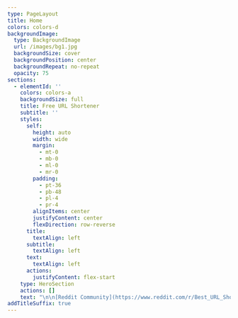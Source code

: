 ```yaml
---
type: PageLayout
title: Home
colors: colors-d
backgroundImage:
  type: BackgroundImage
  url: /images/bg1.jpg
  backgroundSize: cover
  backgroundPosition: center
  backgroundRepeat: no-repeat
  opacity: 75
sections:
  - elementId: ''
    colors: colors-a
    backgroundSize: full
    title: Free URL Shortener
    subtitle: ''
    styles:
      self:
        height: auto
        width: wide
        margin:
          - mt-0
          - mb-0
          - ml-0
          - mr-0
        padding:
          - pt-36
          - pb-48
          - pl-4
          - pr-4
        alignItems: center
        justifyContent: center
        flexDirection: row-reverse
      title:
        textAlign: left
      subtitle:
        textAlign: left
      text:
        textAlign: left
      actions:
        justifyContent: flex-start
    type: HeroSection
    actions: []
    text: "\n\n[Reddit Community](https://www.reddit.com/r/Best_URL_Shortener/comments/1ig2qg3/best_free_url_shortener_file_hosting/)\_-\_[Shortened URL](https://sht.wf/fzRyY)\n\n[Reddit Community Post](https://www.reddit.com/r/Best_URL_Shortener/comments/1ig31ow/cheap_premium_file_hosting/)\_-\_[Shortened URL](https://sht.wf/yZJZM)\n\n[Bit.ly Link](https://bit.ly/free-url-shortener-file-hosting)\_-\_[Shortened URL](https://sht.wf/nlhIQ)\n\n[Behance Link](https://www.behance.net/url-shortener)\_-\_[Shortened URL](https://sht.wf/rdbXH)\n\n[Tinyurl.com Link](https://tinyurl.com/premium-url-shortener)\_-\_[Shortened URL](https://sht.wf/vZpAJ)\n\n[Hatena Profile](https://profile.hatena.ne.jp/url-shortener/)\_-\_[Shortened URL](https://sht.wf/gfRdK)\n\n[Giphy Link](https://giphy.com/channel/url-shortener)\_-\_[Shortened URL](https://sht.wf/bSQAg)\n\n[is.gd Link](https://is.gd/best_url_shortener)\_-\_[Shortened URL](https://sht.wf/HmBFG)\n\n[Rebrand.ly Link](https://rebrand.ly/free-url-shortener)\_-\_[Shortened URL](https://sht.wf/LbCOU)\n\n[Coub.com Link](https://coub.com/free-url-shortener)\_-\_[Shortened URL](https://sht.wf/HVKyR)\n\n[Cutt.ly Link](https://cutt.ly/free-url-shortener)\_-\_[Shortened URL](https://sht.wf/NsHKp)\n\n[Intensedebate Link](https://intensedebate.com/people/url_shortener)\_-\_[Shortened URL](https://sht.wf/mtsNQ)\n\n[Speakerdeck Link](https://speakerdeck.com/freeurlshortener)\_-\_[Shortened URL](https://sht.wf/YipFj)\n\_\n[APsense Link](https://www.apsense.com/user/freeurlshortener)\_-\_[Shortened URL](https://sht.wf/YkLSL)\n\n[Instapaper Link](https://www.instapaper.com/p/urlshortener)\_-\_[Shortened URL](https://sht.wf/kFKdh)\n\n[Neocities Link](https://free-url-shortener.neocities.org/)\_-\_[Shortened URL](https://sht.wf/iwhSA)\n\n[Racked Link](https://www.racked.com/users/URL-shortener)\_-\_[Shortened URL](https://sht.wf/DdjcK)\n\n[Medium Link](https://medium.com/@Free-URL-Shortener/beyond-the-click-crafting-content-that-captures-attention-and-drives-engagement-c32a26127a9e)\_-\_[Shortened URL](https://sht.wf/pWHCU)\n\n[Soundcloud Link](https://soundcloud.com/free-url-shortener/lofi-url-shortener)\_-\_[Shortened URL](https://sht.wf/ZquMA)\n\n[Strikingly Link](https://free-url-shortener.mystrikingly.com/)\_-\_[Shortened URL](https://sht.wf/WTDef)\n\n[Ameblo.jp Link](https://ameblo.jp/free-url-shortener/entry-12885050912.html)\_-\_[Shortened URL](https://sht.wf/UxeYj)\n\n[Linktr.ee Link](https://linktr.ee/url_shortener)\_-\_[Shortened URL](https://sht.wf/SwpND)\n\n[BigCartel Link](https://urlshortener.bigcartel.com/shorten-long-urls-instantly-with-our-free-url-shortener-create-custom-short-links-track-clicks-in-real-time-and-boost-your-engagement-try-it-now)\_-\_[Shortened URL](https://sht.wf/WIqlf)\n\n[Telegra.ph Link](https://telegra.ph/Shrink-the-Web-Expand-Your-Reach-Why-shtwf-is-the-Ultimate-URL-Shortener-02-03)\_-\_[Shortened URL](https://sht.wf/eMSfu)\n\n[Pintrest Link](https://dk.pinterest.com/freeurlshort/)\_-\_[Shortened URL](https://sht.wf/WKPIR)\n\n[Justpaste Link](https://justpaste.me/url-shortener)\_-[\_Shortened URL](https://sht.wf/nAROs)\n\n[Heylink.me Link](https://heylink.me/url-shortener) - [Shortened URL](https://sht.wf/OPvUa)\n\n\n\n\n\n"
addTitleSuffix: true
---
```

